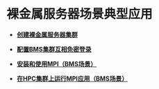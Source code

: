 # 裸金属服务器场景典型应用<a name="ZH-CN_TOPIC_0075625334"></a>

-   **[创建裸金属服务器集群](创建裸金属服务器集群.md)**  

-   **[配置BMS集群互相免密登录](配置BMS集群互相免密登录.md)**  

-   **[安装和使用MPI（BMS场景）](安装和使用MPI（BMS场景）.md)**  

-   **[在HPC集群上运行MPI应用（BMS场景）](在HPC集群上运行MPI应用（BMS场景）.md)**  


